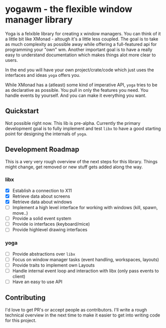# yogawm - the flexible window manager library

Yoga is a felxible library for creating x window managers. You can think of it a little bit like XMonad -
altough it's a little less coupled. The goal is to take as much complexity as possible away while offering
a full-featured api for programming your "own" wm. Another important goal is to have a really easy to understand
documentation which makes things alot more clear to users.

In the end you will have your own project/crate/code which just uses the interfaces and ideas `yoga` offers you.

While XMonad has a (atleast) some kind of imperative API, `yoga` tries to be as declarative as possible. You
pull in only the features you need. You handle events by yourself. And you can make it everything you want.

## Quickstart

Not possible right now. This lib is pre-alpha. Currently the primary development goal is to fully implement and
test `libx` to have a good starting point for designing the internals of `yoga`.

## Development Roadmap

This is a very very rough overview of the next steps for this library. Things might change, get removed or new stuff
gets added along the way.

### libx

- [x] Establish a connection to X11
- [x] Retrieve data about screens
- [x] Retrieve data about windows
- [ ] Implement a high level interface for working with windows (kill, spawn, move..)
- [ ] Provide a solid event system
- [ ] Provide io interfaces (keyboard/mice)
- [ ] Provide highlevel drawing interfaces

### yoga

- [ ] Provide abstractions over `libx`
- [ ] Focus on window manager tasks (event handling, workspaces, layouts)
- [ ] Provide traits to implement own Layouts
- [ ] Handle internal event loop and interaction with libx (only pass events to client)
- [ ] Have an easy to use API

## Contributing

I'd love to get PR's or accept people as contributors. I'll write a rough technical overview in the next time to make
it easier to get into writing code for this project.
